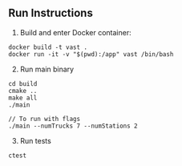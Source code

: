 ## Run Instructions

1. Build and enter Docker container:
```
docker build -t vast .
docker run -it -v "$(pwd):/app" vast /bin/bash
```

2. Run main binary
```
cd build
cmake ..
make all
./main

// To run with flags
./main --numTrucks 7 --numStations 2
```

3. Run tests
```
ctest
```